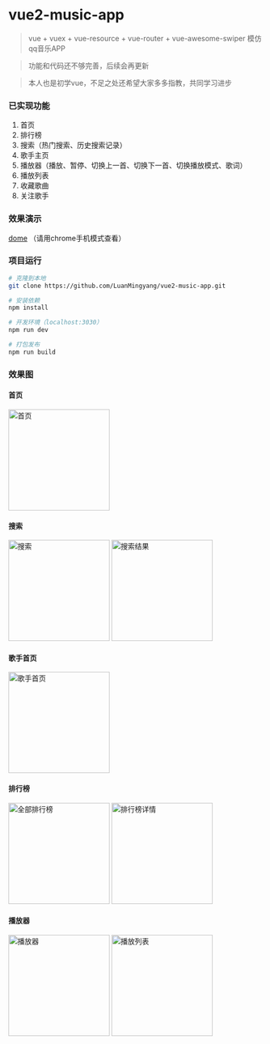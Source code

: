 # vue2-music-app

> vue + vuex + vue-resource + vue-router + vue-awesome-swiper 模仿qq音乐APP

> 功能和代码还不够完善，后续会再更新

> 本人也是初学vue，不足之处还希望大家多多指教，共同学习进步

### 已实现功能
1. 首页
2. 排行榜
3. 搜索（热门搜索、历史搜索记录）
4. 歌手主页
5. 播放器（播放、暂停、切换上一首、切换下一首、切换播放模式、歌词）
6. 播放列表
7. 收藏歌曲
8. 关注歌手

### 效果演示

[dome](https://luanmingyang.github.io/vue2-music-app/dist/index.html) （请用chrome手机模式查看）

### 项目运行

``` bash
# 克隆到本地
git clone https://github.com/LuanMingyang/vue2-music-app.git

# 安装依赖
npm install

# 开发环境（localhost:3030）
npm run dev

# 打包发布
npm run build
```

### 效果图

#### 首页

<img width="200" src="https://github.com/LuanMingyang/vue2-music-app/raw/master/preview/musicHall.png" alt="首页"/>

#### 搜索

<img width="200" src="https://github.com/LuanMingyang/vue2-music-app/raw/master/preview/search2.png" alt="搜索"/>
<img width="200" src="https://github.com/LuanMingyang/vue2-music-app/raw/master/preview/search.png" alt="搜索结果"/>

#### 歌手首页

<img width="200" src="https://github.com/LuanMingyang/vue2-music-app/raw/master/preview/singer.png" alt="歌手首页"/>

#### 排行榜

<img width="200" src="https://github.com/LuanMingyang/vue2-music-app/raw/master/preview/rank.png" alt="全部排行榜"/>
<img width="200" src="https://github.com/LuanMingyang/vue2-music-app/raw/master/preview/rank2.png" alt="排行榜详情"/>

#### 播放器

<img width="200" src="https://github.com/LuanMingyang/vue2-music-app/raw/master/preview/player.png" alt="播放器"/>
<img width="200" src="https://github.com/LuanMingyang/vue2-music-app/raw/master/preview/playlist.png" alt="播放列表"/>